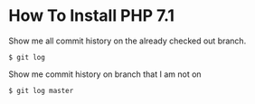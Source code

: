 # How To Install PHP 7.1

Show me all commit history on the already checked out branch.
```{r, engine='bash', count_lines}
$ git log
```

Show me commit history on branch that I am not on
```{r, engine='bash', count_lines}
$ git log master 
```



